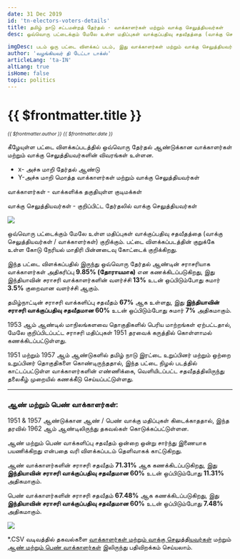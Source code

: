 ```yaml
---
date: 31 Dec 2019
id: 'tn-electors-voters-details'
title: தமிழ் நாடு சட்டமன்றத் தேர்தல் - வாக்காளர்கள் மற்றும் வாக்கு செலுத்தியவர்கள்
desc: ஒவ்வொரு பட்டைக்கும் மேலே உள்ள மதிப்புகள் வாக்குப்பதிவு சதவீதத்தை (வாக்கு செலுத்தியவர்கள் / வாக்காளர்கள்) குறிக்கும். பட்டை விளக்கப்படத்தின் குறுக்கே உள்ள கோடு நேரியல் மாதிரி பின்னடைவு கோட்டைக் குறிக்கிறது. இந்த பட்டை விளக்கப்பதில் இருந்து ஒவ்வொரு தேர்தல் ஆண்டின் சராசரியாக வாக்காளர்கள் அதிகரிப்பு **9.85% (தோராயமாக)**  என கணக்கிடப்படுகிறது, இது இந்தியாவின் சராசரி வாக்காளர்களின்

imgDesc: படம் ஒரு பட்டை விளக்கப் படம், இது வாக்காளர்கள் மற்றும் வாக்கு செலுத்தியவர்களின் விவரங்களை காட்டுகிறது.
author: 'வழங்கியவர் தி டேட்டா டாக்ஸ்'
articleLang: 'ta-IN'
altLang: true
isHome: false
topic: politics
---
```


<altLang />

# {{ $frontmatter.title }}
<i style="font-size: 0.75em;"> {{ $frontmatter.author }} {{ $frontmatter.date }} </i>

கீழேயுள்ள பட்டை விளக்கப்படத்தில் ஒவ்வொரு தேர்தல் ஆண்டுக்கான வாக்காளர்கள் மற்றும் வாக்கு செலுத்தியவர்களின் விவரங்கள் உள்ளன.

- x- அச்சு மாறி தேர்தல் ஆண்டு
- Y-அச்சு மாறி மொத்த வாக்காளர்கள் மற்றும் வாக்கு செலுத்தியவர்கள்

வாக்காளர்கள் - வாக்களிக்க தகுதியுள்ள குடிமக்கள்

வாக்கு செலுத்தியவர்கள் - குறிப்பிட்ட தேர்தலில் வாக்கு செலுத்தியவர்கள்

![](/img/politics/tn-electors-voters-details_files/figure-markdown/Plot-Electors-Voters-1.png)

ஒவ்வொரு பட்டைக்கும் மேலே உள்ள மதிப்புகள் வாக்குப்பதிவு சதவீதத்தை (வாக்கு செலுத்தியவர்கள் / வாக்காளர்கள்) குறிக்கும். பட்டை விளக்கப்படத்தின் குறுக்கே உள்ள கோடு நேரியல் மாதிரி பின்னடைவு கோட்டைக் குறிக்கிறது.

இந்த பட்டை விளக்கப்பதில் இருந்து ஒவ்வொரு தேர்தல் ஆண்டின் சராசரியாக வாக்காளர்கள் அதிகரிப்பு **9.85% (தோராயமாக)**  என கணக்கிடப்படுகிறது, இது இந்தியாவின் சராசரி வாக்காளர்களின் வளர்ச்சி **13%** உடன் ஒப்பிடும்போது சுமார் **3.5%** குறைவான வளர்ச்சி ஆகும். 

தமிழ்நாட்டின் சராசரி வாக்களிப்பு சதவீதம் **67%** ஆக உள்ளது, இது **இந்தியாவின் சராசரி வாக்குப்பதிவு சதவீதமான 60%** உடன் ஒப்பிடும்போது சுமார் **7%** அதிகமாகும்.

1953 ஆம் ஆண்டில் மாநிலங்களவை தொகுதிகளில் பெரிய மாற்றங்கள் ஏற்பட்டதால், மேலே குறிப்பிடப்பட்ட சராசரி மதிப்புகள் 1951 தரவைக் கருத்தில் கொள்ளாமல் கணக்கிடப்பட்டுள்ளது.

1951 மற்றும் 1957 ஆம் ஆண்டுகளில் தமிழ் நாடு இரட்டை உறுப்பினர் மற்றும் ஒற்றை உறுப்பினர் தொகுதிகளை கொண்டிருந்ததால், இந்த பட்டை நிழல் படத்தில் காட்டப்பட்டுள்ள வாக்காளர்களின் எண்ணிக்கை, வெளியிடப்பட்ட  சதவீதத்திலிருந்து தலைகீழ் முறையில் கணக்கீடு செய்யப்பட்டுள்ளது.

------------------------------------------------------------------------

### ஆண் மற்றும் பெண் வாக்காளர்கள்:

1951 & 1957 ஆண்டுக்கான ஆண் / பெண் வாக்கு மதிப்புகள் கிடைக்காததால், இந்த தரவில் 1962 ஆம் ஆண்டிலிருந்து தகவல்கள் கொடுக்கப்பட்டுள்ளன. 

ஆண் மற்றும் பெண் வாக்களிப்பு சதவீதம் ஒன்றை ஒன்று சார்ந்து இணையாக பயணிக்கிறது என்பதை வரி விளக்கப்படம் தெளிவாகக் காட்டுகிறது.

ஆண் வாக்காளர்களின் சராசரி சதவீதம் **71.31%** ஆக கணக்கிடப்படுகிறது, இது **இந்தியாவின் சராசரி வாக்குப்பதிவு சதவீதமான 60%** உடன் ஒப்பிடும்போது **11.31%** அதிகமாகும்.

பெண் வாக்காளர்களின் சராசரி சதவீதம் **67.48%** ஆக கணக்கிடப்படுகிறது, இது **இந்தியாவின் சராசரி வாக்குப்பதிவு சதவீதமான 60%** உடன் ஒப்பிடும்போது **7.48%** அதிகமாகும்.

![](/img/politics/tn-electors-voters-details_files/figure-markdown/Plot-male-female-1.png)

\*.CSV வடிவத்தில் தகவல்களை [வாக்காளர்கள் மற்றும் வாக்கு செலுத்தியவர்கள்](http://thedatatalks.in/datas/politics/tn-electors.csv) மற்றும் [ஆண் மற்றும் பெண் வாக்காளர்கள்](http://thedatatalks.in/datas/politics/tn-male-female-electors.csv) இலிருந்து பதிவிறக்கம் செய்யலாம்.

<style>

</style>